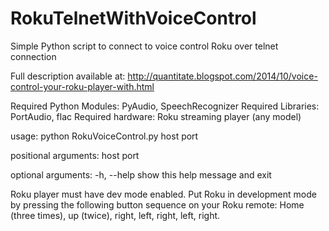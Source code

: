 RokuTelnetWithVoiceControl
==========================

Simple Python script to connect to voice control Roku over telnet connection

Full description available at: http://quantitate.blogspot.com/2014/10/voice-control-your-roku-player-with.html

Required Python Modules: PyAudio, SpeechRecognizer
Required Libraries: PortAudio, flac
Required hardware: Roku streaming player (any model)


usage: python RokuVoiceControl.py host port

positional arguments:
  host
  port


optional arguments:
  -h, --help  show this help message and exit

Roku player must have dev mode enabled.  Put Roku in development mode by pressing the following button sequence on your Roku remote: Home (three times), up (twice), right, left, right, left, right.
